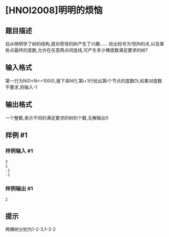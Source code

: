 # [HNOI2008]明明的烦恼

## 题目描述

自从明明学了树的结构,就对奇怪的树产生了兴趣...... 
给出标号为1到N的点,以及某些点最终的度数,允许在任意两点间连线,可产生多少棵度数满足要求的树?

## 输入格式

第一行为N(0<N<=1000),接下来N行,第i+1行给出第i个节点的度数Di,如果对度数不要求,则输入-1

## 输出格式

一个整数,表示不同的满足要求的树的个数,无解输出0

## 样例 #1

### 样例输入 #1
```
3
1
-1
-1
```

### 样例输出 #1

```
2
```

## 提示

两棵树分别为1-2-3;1-3-2


